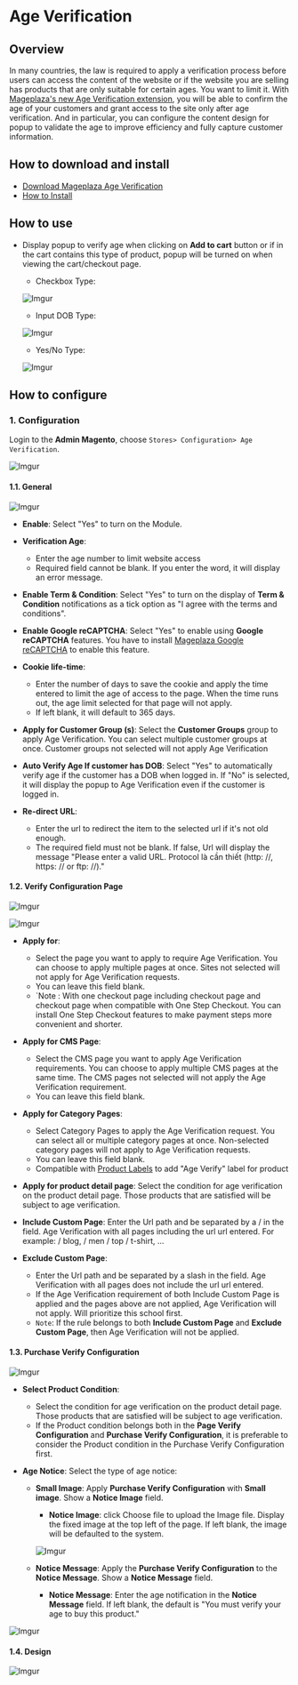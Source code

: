 # Age Verification

## Overview

In many countries, the law is required to apply a verification process before users can access the content of the website or if the website you are selling has products that are only suitable for certain ages. You want to limit it. With [Mageplaza's new Age Verification extension](https://www.mageplaza.com/magento-2-age-verification/), you will be able to confirm the age of your customers and grant access to the site only after age verification. And in particular, you can configure the content design for popup to validate the age to improve efficiency and fully capture customer information.

## How to download and install

- [Download Mageplaza Age Verification](https://www.mageplaza.com/magento-2-age-verification/)
- [How to Install](https://www.mageplaza.com/install-magento-2-extension/)


## How to use

- Display popup to verify age when clicking on **Add to cart** button or if in the cart contains this type of product, popup will be turned on when viewing the cart/checkout page.


  - Checkbox Type:
  
  ![Imgur](https://i.imgur.com/BGuEWyh.png)

  - Input DOB Type:
  
  ![Imgur](https://i.imgur.com/35Vi5V1.png)

  - Yes/No Type:
  
  ![Imgur](https://i.imgur.com/lHGUD6r.png)
  
  
## How to configure

### 1. Configuration

Login to the **Admin Magento**, choose `Stores> Configuration> Age Verification`.

![Imgur](https://i.imgur.com/OIqeFdO.png)

#### 1.1. General

![Imgur](https://i.imgur.com/2fTbzq4.png)

- **Enable**: Select "Yes" to turn on the Module.

- **Verification Age**:
  - Enter the age number to limit website access
  - Required field cannot be blank. If you enter the word, it will display an error message.

- **Enable Term & Condition**: Select "Yes" to turn on the display of **Term & Condition** notifications as a tick option as "I agree with the terms and conditions".

- **Enable Google reCAPTCHA**: Select "Yes" to enable using **Google reCAPTCHA** features. You have to install [Mageplaza Google reCAPTCHA](https://www.mageplaza.com/magento-2-google-recaptcha/) to enable this feature.

- **Cookie life-time**:
  - Enter the number of days to save the cookie and apply the time entered to limit the age of access to the page. When the time runs out, the age limit selected for that page will not apply.
  - If left blank, it will default to 365 days.

- **Apply for Customer Group (s)**: Select the **Customer Groups** group to apply Age Verification. You can select multiple customer groups at once. Customer groups not selected will not apply Age Verification

- **Auto Verify Age If customer has DOB**: Select "Yes" to automatically verify age if the customer has a DOB when logged in. If "No" is selected, it will display the popup to Age Verification even if the customer is logged in.

- **Re-direct URL**:
  - Enter the url to redirect the item to the selected url if it's not old enough.
  - The required field must not be blank. If false, Url will display the message "Please enter a valid URL. Protocol là cần thiết (http: //, https: // or ftp: //)."


#### 1.2. Verify Configuration Page

![Imgur](https://i.imgur.com/1VobMuT.png)

![Imgur](https://i.imgur.com/ItLxKAa.png)


- **Apply for**:
  - Select the page you want to apply to require Age Verification. You can choose to apply multiple pages at once. Sites not selected will not apply for Age Verification requests.
  - You can leave this field blank.
  - `Note : With one checkout page including checkout page and checkout page when compatible with One Step Checkout. You can install One Step Checkout features to make payment steps more convenient and shorter.

- **Apply for CMS Page**:
  - Select the CMS page you want to apply Age Verification requirements. You can choose to apply multiple CMS pages at the same time. The CMS pages not selected will not apply the Age Verification requirement.
  - You can leave this field blank.

- **Apply for Category Pages**:
  - Select Category Pages to apply the Age Verification request. You can select all or multiple category pages at once. Non-selected category pages will not apply to Age Verification requests.
  - You can leave this field blank.
  - Compatible with [Product Labels](https://www.mageplaza.com/magento-2-product-labels/) to add "Age Verify" label for product

- **Apply for product detail page**: Select the condition for age verification on the product detail page. Those products that are satisfied will be subject to age verification.

- **Include Custom Page**: Enter the Url path and be separated by a / in the field. Age Verification with all pages including the url url entered. For example: / blog, / men / top / t-shirt, ...

- **Exclude Custom Page**:
  - Enter the Url path and be separated by a slash in the field. Age Verification with all pages does not include the url url entered.
  - If the Age Verification requirement of both Include Custom Page is applied and the pages above are not applied, Age Verification will not apply. Will prioritize this school first.
  - `Note`: If the rule belongs to both **Include Custom Page** and **Exclude Custom Page**, then Age Verification will not be applied.

#### 1.3. Purchase Verify Configuration

![Imgur](https://i.imgur.com/hE1YXRq.png)

- **Select Product Condition**:
  - Select the condition for age verification on the product detail page. Those products that are satisfied will be subject to age verification.
  - If the Product condition belongs both in the **Page Verify Configuration** and **Purchase Verify Configuration**, it is preferable to consider the Product condition in the Purchase Verify Configuration first.
  
  
- **Age Notice**: Select the type of age notice:
  - **Small Image**: Apply **Purchase Verify Configuration** with **Small image**. Show a **Notice Image** field.
    - **Notice Image**: click Choose file to upload the Image file. Display the fixed image at the top left of the page. If left blank, the image will be defaulted to the system.
    
    ![Imgur](https://i.imgur.com/nwCzLde.png)

  - **Notice Message**: Apply the **Purchase Verify Configuration** to the **Notice Message**. Show a **Notice Message** field.
    - **Notice Message**: Enter the age notification in the **Notice Message** field. If left blank, the default is "You must verify your age to buy this product."

![Imgur](https://i.imgur.com/ZkPLtOc.png)

#### 1.4. Design

![Imgur](https://i.imgur.com/YWbLfTr.png)


